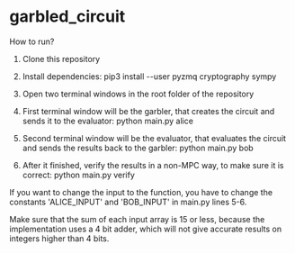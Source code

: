 # garbled_circuit

How to run?

1. Clone this repository

2. Install dependencies: pip3 install --user pyzmq cryptography sympy

3. Open two terminal windows in the root folder of the repository

4. First terminal window will be the garbler, that creates the circuit and sends it to the evaluator: python main.py alice

5. Second terminal window will be the evaluator, that evaluates the circuit and sends the results back to the garbler: python main.py bob

6. After it finished, verify the results in a non-MPC way, to make sure it is correct: python main.py verify

If you want to change the input to the function, you have to change the constants 'ALICE_INPUT' and 'BOB_INPUT' in main.py lines 5-6.

Make sure that the sum of each input array is 15 or less, because the implementation uses a 4 bit adder, which will not give accurate results on integers higher than 4 bits.
